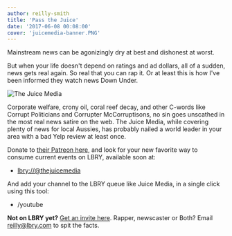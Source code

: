 ```yaml
---
author: reilly-smith
title: 'Pass the Juice'
date: '2017-06-08 00:08:00'
cover: 'juicemedia-banner.PNG'
---
```


Mainstream news can be agonizingly dry at best and dishonest at worst.

But when your life doesn't depend on ratings and ad dollars, all of a sudden, news gets real again. So real that you can rap it. Or at least this is how I've been informed they watch news Down Under.

![The Juice Media](/img/news/juicemedia-inline.PNG)

Corporate welfare, crony oil, coral reef decay, and other C-words like Corrupt Politicians and Corrupter McCorruptisons, no sin goes unscathed in the most real news satire on the web. The Juice Media, while covering plenty of news for local Aussies, has probably nailed a world leader in your area with a bad Yelp review at least once.

Donate to [their Patreon here](https://www.patreon.com/TheJuiceMedia), and look for your new favorite way to consume current events on LBRY, available soon at:

- [lbry://@thejuicemedia](https://open.lbry.com/@thejuicemedia)

And add your channel to the LBRY queue like Juice Media,  in a single click using this tool:

- /youtube

**Not on LBRY yet?** [Get an invite here](/get). Rapper, newscaster or Both? Email [reilly@lbry.com](mailto:reilly@lbry.com) to spit the facts.
